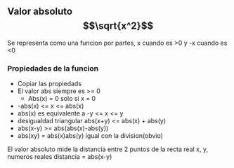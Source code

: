 ## Valor absoluto$$\sqrt{x^2}$$
Se representa como una funcion por partes, x cuando es >0 y -x cuando es <0
### Propiedades de la funcion
- Copiar las propiedads
- El valor abs siempre es >= 0
	- Abs(x) = 0 solo si x = 0
- -abs(x) <= x <= abs(x)
- abs(x) es equivalente a -y <= x <= y
- desigualdad triangular abs(x+y) <= abs(x) + abs(y)
- abs(x-y) >= abs(abs(x)-abs(y))
- abs(xy) = abs(x)abs(y) igual con la division(obvio)

El valor absoluto mide la distancia entre 2 puntos de la recta real
x, y, numeros reales
distancia = abs(x-y)